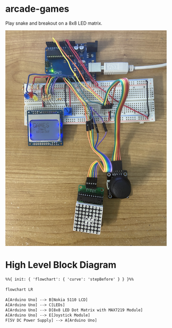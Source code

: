 # arcade-games
Play snake and breakout on a 8x8 LED matrix.

![Circuit](images/circuit-photo.jpg)

# High Level Block Diagram

```mermaid
%%{ init: { 'flowchart': { 'curve': 'stepBefore' } } }%%

flowchart LR

A[Arduino Uno] --> B[Nokia 5110 LCD]
A[Arduino Uno] --> C[LEDs]
A[Arduino Uno] --> D[8x8 LED Dot Matrix with MAX7219 Module]
A[Arduino Uno] --> E[Joystick Module]
F[5V DC Power Supply] --> A[Arduino Uno]
```
